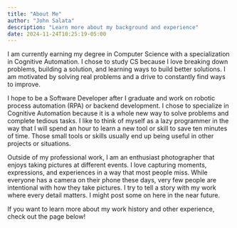 ```yaml
---
title: "About Me"
author: "John Salata"
description: "Learn more about my background and experience"
date: 2024-11-24T10:25:19-05:00
---
```


I am currently earning my degree in Computer Science with a specialization in Cognitive Automation. I chose to study CS because I love breaking down problems, building a solution, and learning ways to build better solutions.  I am motivated by solving real problems and a drive to constantly find ways to improve.

I hope to be a Software Developer after I graduate and work on robotic process automation (RPA) or backend development. I chose to specialize in Cognitive Automation because it is a whole new way to solve problems and complete tedious tasks. I like to think of myself as a lazy programmer in the way that I will spend an hour to learn a new tool or skill to save ten minutes of time.  Those small tools or skills usually end up being useful in other projects or situations.

Outside of my professional work, I am an enthusiast photographer that enjoys taking pictures at different events.  I love capturing moments, expressions, and experiences in a way that most people miss.  While everyone has a camera on their phone these days, very few people are intentional with how they take pictures.  I try to tell a story with my work where every detail matters. I might post some on here in the near future.

If you want to learn more about my work history and other experience, check out the page below!